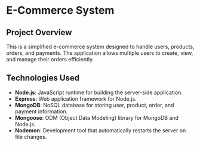 # E-Commerce System

## Project Overview
This is a simplified e-commerce system designed to handle users, products, orders, and payments. The application allows multiple users to create, view, and manage their orders efficiently.

## Technologies Used
- **Node.js**: JavaScript runtime for building the server-side application.
- **Express**: Web application framework for Node.js.
- **MongoDB**: NoSQL database for storing user, product, order, and payment information.
- **Mongoose**: ODM (Object Data Modeling) library for MongoDB and Node.js.
- **Nodemon**: Development tool that automatically restarts the server on file changes.

